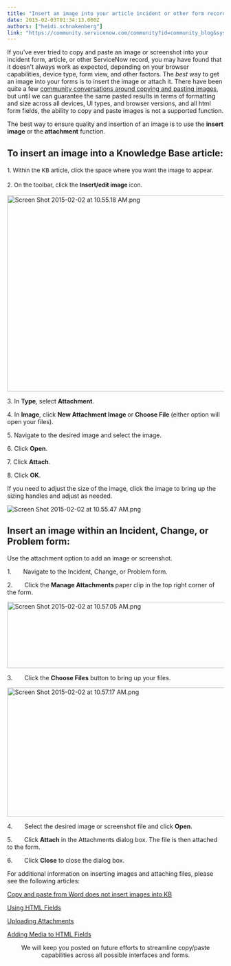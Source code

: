 ```yaml
---
title: "Insert an image into your article incident or other form record"
date: 2015-02-03T01:34:13.000Z
authors: ["heidi.schnakenberg"]
link: "https://community.servicenow.com/community?id=community_blog&sys_id=6c8de269dbd0dbc01dcaf3231f96198d"
---
```

<p class="p1">If you've ever tried to copy and paste an image or screenshot into your incident form, article, or other ServiceNow record, you may have found that it doesn't always work as expected, depending on your browser capabilities, device type, form view, and other factors. The <em>best</em> way to get an image into your forms is to insert the image or attach it. There have been quite a few <a title="" _jive_internal="true" href="/search.jspa?q=copy paste images&amp;type=discussion">community conversations around copying and pasting images</a>, but until we can guarantee the same pasted results in terms of formatting and size across all devices, UI types, and browser versions, and all html form fields, the ability to copy and paste images is not a supported function.</p><p class="p1"></p><p class="p1">The best way to ensure quality and insertion of an image is to use the <strong>insert image </strong>or the<strong> attachment</strong> function.</p><p class="p1"></p><h2 class="p1">To insert an image into a Knowledge Base article:</h2><p><span style="font-size: 10pt; line-height: 1.5em;">1. Within the KB article, click the space where you want the image to appear.</span></p><p><span style="font-size: 10pt; line-height: 1.5em;">2. On the toolbar, click the </span><span style="font-size: 10pt; line-height: 1.5em;"><strong>Insert/edit image</strong></span><span style="font-size: 10pt; line-height: 1.5em;"> icon.</span></p><p><img   alt="Screen Shot 2015-02-02 at 10.55.18 AM.png" class="jive-image image-5" src="c2c37046db5097041dcaf3231f96197e.iix" style="height: 456px; width: 620px; display: block; margin-left: auto; margin-right: auto;"/></p><p>3. In <strong>Type</strong>, select <strong>Attachment</strong>.</p><p>4. In <strong>Image</strong>, click <strong>New Attachment Image </strong>or <strong>Choose File </strong>(either option will open your files).</p><p>5. Navigate to the desired image and select the image.</p><p>6. Click <strong>Open</strong>.</p><p>7. Click <strong>Attach</strong>.</p><p>8. Click <strong>OK</strong>.</p><p class="p3"></p><p class="p3">If you need to adjust the size of the image, click the image to bring up the sizing handles and adjust as needed.</p><p class="p3"><img   alt="Screen Shot 2015-02-02 at 10.55.47 AM.png" class="image-1 jive-image" src="3e2cc442db1417049c9ffb651f961926.iix" style="height: auto; display: block; margin-left: auto; margin-right: auto;"/></p><h2 class="p3"></h2><h2 class="p3">Insert an image within an Incident, Change, or Problem form:</h2><p class="p3">Use the attachment option to add an image or screenshot.</p><p class="p3"></p><p class="p4">1.<span class="s1">       </span>Navigate to the Incident, Change, or Problem form.</p><p class="p4">2.<span class="s1">       </span>Click the <strong>Manage Attachments </strong>paper clip in the top right corner of the form.</p><p class="p4"><img   alt="Screen Shot 2015-02-02 at 10.57.05 AM.png" class="jive-image image-3" src="77bb63f9dbd81704ed6af3231f9619d8.iix" style="height: 154px; width: 620px; display: block; margin-left: auto; margin-right: auto;"/></p><p class="p4">3.<span class="s1">       </span>Click the <strong>Choose Files</strong> button to bring up your files.</p><p class="p4"><img   alt="Screen Shot 2015-02-02 at 10.57.17 AM.png" class="jive-image image-4" src="80545d4edbd89f048c8ef4621f9619f0.iix" style="height: 300px; width: 620px; display: block; margin-left: auto; margin-right: auto;"/></p><p class="p4">4.<span class="s1">       </span>Select the desired image or screenshot file and click <strong>Open</strong>.</p><p class="p4">5.<span class="s1">       </span>Click <strong>Attach</strong> in the Attachments dialog box. The file is then attached to the form.</p><p class="p4">6.<span class="s1">       </span>Click <strong>Close</strong> to close the dialog box.</p><p class="p5"></p><p class="p3">For additional information on inserting images and attaching files, please see the following articles:</p><p class="p3"><a title="i.service-now.com/kb_view_customer.do?sysparm_article=KB0523218" href="https://hi.service-now.com/kb_view_customer.do?sysparm_article=KB0523218">Copy and paste from Word does not insert images into KB</a></p><p class="p3"><a title="ki.servicenow.com/index.php?title=Using_HTML_Fields" href="http://wiki.servicenow.com/index.php?title=Using_HTML_Fields">Using HTML Fields</a></p><p class="p3"><a title="ki.servicenow.com/index.php?title=Uploading_Attachments" href="http://wiki.servicenow.com/index.php?title=Uploading_Attachments">Uploading Attachments</a></p><p class="p3"><a title="ki.servicenow.com/index.php?title=Adding_Media_to_HTML_Fields" href="http://wiki.servicenow.com/index.php?title=Adding_Media_to_HTML_Fields">Adding Media to HTML Fields</a></p><p class="p3"></p><p class="p3" style="text-align: center;"></p><p class="p3" style="text-align: center;">We will keep you posted on future efforts to streamline copy/paste capabilities across all possible interfaces and forms.</p>